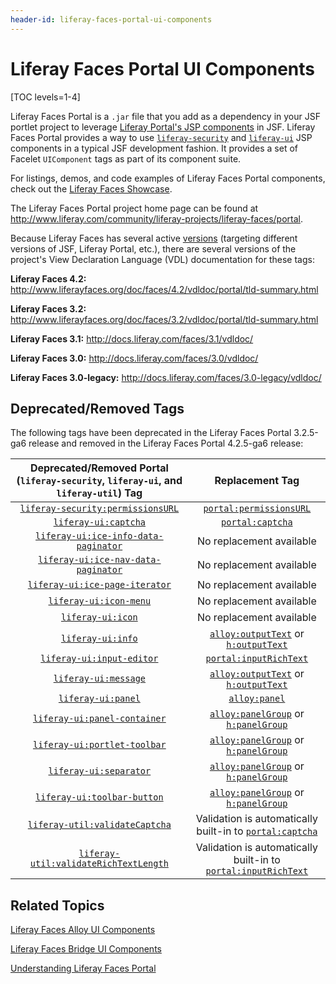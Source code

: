 ```yaml
---
header-id: liferay-faces-portal-ui-components
---
```


# Liferay Faces Portal UI Components

[TOC levels=1-4]

<!-- Eventually, this section (and module) needs to be expanded. First, the
reader needs some insight as to what Portal components are and why they'd want to use them.
Then, eventually, we need to demonstrate using Portal components in a JSF portlet. - Jim
--> 

Liferay Faces Portal is a `.jar` file that you add as a dependency in your JSF
portlet project to leverage [Liferay Portal's JSP components](https://docs.liferay.com/portal/6.2/taglibs/index.html)
in JSF. Liferay Faces Portal provides a way to use [`liferay-security`](https://docs.liferay.com/portal/6.2/taglibs/liferay-security/tld-summary.html)
and [`liferay-ui`](https://docs.liferay.com/portal/6.2/taglibs/liferay-ui/tld-summary.html)
JSP components in a typical JSF development fashion. It provides a set of
Facelet `UIComponent` tags as part of its component suite. 

For listings, demos, and code examples of Liferay Faces Portal components, check
out the [Liferay Faces Showcase](www.liferayfaces.org). 

The Liferay Faces Portal project home page can be found at
<http://www.liferay.com/community/liferay-projects/liferay-faces/portal>. 

Because Liferay Faces has several active 
[versions](/docs/6-2/tutorials/-/knowledge_base/t/understanding-the-liferay-faces-version-scheme)
(targeting different versions of JSF, Liferay Portal, etc.), there are several
versions of the project's View Declaration Language (VDL) documentation for
these tags: 

**Liferay Faces 4.2:** <http://www.liferayfaces.org/doc/faces/4.2/vdldoc/portal/tld-summary.html> 

**Liferay Faces 3.2:** <http://www.liferayfaces.org/doc/faces/3.2/vdldoc/portal/tld-summary.html> 

**Liferay Faces 3.1:** <http://docs.liferay.com/faces/3.1/vdldoc/> 

**Liferay Faces 3.0:** <http://docs.liferay.com/faces/3.0/vdldoc/> 

**Liferay Faces 3.0-legacy:** <http://docs.liferay.com/faces/3.0-legacy/vdldoc/> 

## Deprecated/Removed Tags

The following tags have been deprecated in the Liferay Faces Portal 3.2.5-ga6
release and removed in the Liferay Faces Portal 4.2.5-ga6 release: 

| Deprecated/Removed Portal (`liferay-security`, `liferay-ui`, and `liferay-util`) Tag | Replacement Tag |
| :---: | :---: |
| [`liferay-security:permissionsURL`](http://www.liferayfaces.org/doc/faces/3.2/vdldoc/liferay-security/permissionsURL.html) | [`portal:permissionsURL`](http://www.liferayfaces.org/doc/faces/3.2/vdldoc/portal/permissionsURL.html) |
| [`liferay-ui:captcha`](http://www.liferayfaces.org/doc/faces/3.2/vdldoc/liferay-ui/captcha.html) | [`portal:captcha`](http://www.liferayfaces.org/doc/faces/3.2/vdldoc/portal/captcha.html) |
| [`liferay-ui:ice-info-data-paginator`](http://www.liferayfaces.org/doc/faces/3.2/vdldoc/liferay-ui/ice-info-data-paginator.html) | No replacement available |
| [`liferay-ui:ice-nav-data-paginator`](http://www.liferayfaces.org/doc/faces/3.2/vdldoc/liferay-ui/ice-nav-data-paginator.html) | No replacement available |
| [`liferay-ui:ice-page-iterator`](http://www.liferayfaces.org/doc/faces/3.2/vdldoc/liferay-ui/ice-page-iterator.html) | No replacement available |
| [`liferay-ui:icon-menu`](http://www.liferayfaces.org/doc/faces/3.2/vdldoc/liferay-ui/icon-menu.html) | No replacement available |
| [`liferay-ui:icon`](http://www.liferayfaces.org/doc/faces/3.2/vdldoc/liferay-ui/icon.html) | No replacement available |
| [`liferay-ui:info`](http://www.liferayfaces.org/doc/faces/3.2/vdldoc/liferay-ui/info.html) | [`alloy:outputText`](http://www.liferayfaces.org/doc/faces/3.2/vdldoc/alloy/outputText.html) or [`h:outputText`](https://javaserverfaces.java.net/docs/2.2/vdldocs/facelets/h/outputText.html) |
| [`liferay-ui:input-editor`](http://www.liferayfaces.org/doc/faces/3.2/vdldoc/liferay-ui/input-editor.html) | [`portal:inputRichText`](http://www.liferayfaces.org/doc/faces/3.2/vdldoc/portal/inputRichText.html) |
| [`liferay-ui:message`](http://www.liferayfaces.org/doc/faces/3.2/vdldoc/liferay-ui/message.html) | [`alloy:outputText`](http://www.liferayfaces.org/doc/faces/3.2/vdldoc/alloy/outputText.html) or [`h:outputText`](https://javaserverfaces.java.net/docs/2.2/vdldocs/facelets/h/outputText.html) |
| [`liferay-ui:panel`](http://www.liferayfaces.org/doc/faces/3.2/vdldoc/liferay-ui/panel.html) | [`alloy:panel`](http://www.liferayfaces.org/doc/faces/3.2/vdldoc/alloy/panel.html) |
| [`liferay-ui:panel-container`](http://www.liferayfaces.org/doc/faces/3.2/vdldoc/liferay-ui/panel-container.html) | [`alloy:panelGroup`](http://www.liferayfaces.org/doc/faces/3.2/vdldoc/alloy/panelGroup.html) or [`h:panelGroup`](https://javaserverfaces.java.net/docs/2.2/vdldocs/facelets/h/panelGroup.html) |
| [`liferay-ui:portlet-toolbar`](http://www.liferayfaces.org/doc/faces/3.2/vdldoc/liferay-ui/portlet-toolbar.html) | [`alloy:panelGroup`](http://www.liferayfaces.org/doc/faces/3.2/vdldoc/alloy/panelGroup.html) or [`h:panelGroup`](https://javaserverfaces.java.net/docs/2.2/vdldocs/facelets/h/panelGroup.html) |
| [`liferay-ui:separator`](http://www.liferayfaces.org/doc/faces/3.2/vdldoc/liferay-ui/separator.html) | [`alloy:panelGroup`](http://www.liferayfaces.org/doc/faces/3.2/vdldoc/alloy/panelGroup.html) or [`h:panelGroup`](https://javaserverfaces.java.net/docs/2.2/vdldocs/facelets/h/panelGroup.html) |
| [`liferay-ui:toolbar-button`](http://www.liferayfaces.org/doc/faces/3.2/vdldoc/liferay-ui/toolbar-button.html) | [`alloy:panelGroup`](http://www.liferayfaces.org/doc/faces/3.2/vdldoc/alloy/panelGroup.html) or [`h:panelGroup`](https://javaserverfaces.java.net/docs/2.2/vdldocs/facelets/h/panelGroup.html) |
| [`liferay-util:validateCaptcha`](http://www.liferayfaces.org/doc/faces/3.2/vdldoc/liferay-util/validateCaptcha.html) | Validation is automatically built-in to [`portal:captcha`](http://www.liferayfaces.org/doc/faces/3.2/vdldoc/portal/captcha.html) |
| [`liferay-util:validateRichTextLength`](http://www.liferayfaces.org/doc/faces/3.2/vdldoc/liferay-util/validateRichTextLength.html) | Validation is automatically built-in to [`portal:inputRichText`](http://www.liferayfaces.org/doc/faces/3.2/vdldoc/portal/inputRichText.html) |

## Related Topics

[Liferay Faces Alloy UI Components](/docs/6-2/tutorials/-/knowledge_base/t/liferay-faces-alloy-ui-components)

[Liferay Faces Bridge UI Components](/docs/6-2/tutorials/-/knowledge_base/t/liferay-faces-bridge-ui-components)

[Understanding Liferay Faces Portal](/docs/6-2/tutorials/-/knowledge_base/t/understanding-liferay-faces-portal)
